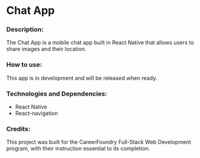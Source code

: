 # Chat App

### Description:
The Chat App is a mobile chat app built in React Native that allows users to share images and their location.

### How to use:
This app is in development and will be released when ready.

### Technologies and Dependencies:
- React Native
- React-navigation

### Credits:
This project was built for the CareerFoundry Full-Stack Web Development program, with their instruction essential to its completion.
